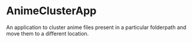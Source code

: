 # AnimeClusterApp
An application to cluster anime files present in a particular folderpath and move them to a different location.
